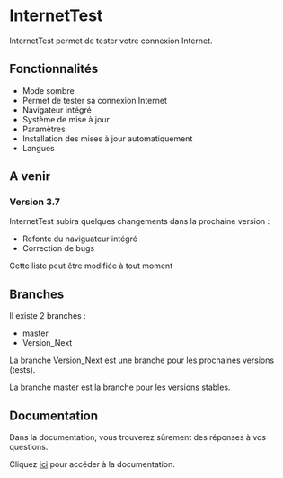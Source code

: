 # InternetTest
InternetTest permet de tester votre connexion Internet.
## Fonctionnalités
* Mode sombre
* Permet de tester sa connexion Internet
* Navigateur intégré
* Système de mise à jour
* Paramètres
* Installation des mises à jour automatiquement
* Langues

## A venir
### Version 3.7
InternetTest subira quelques changements dans la prochaine version :
* Refonte du naviguateur intégré
* Correction de bugs

Cette liste peut être modifiée à tout moment
## Branches
Il existe 2 branches : 
* master
* Version_Next

La branche Version_Next est une branche pour les prochaines versions (tests).

La branche master est la branche pour les versions stables.
## Documentation 
Dans la documentation, vous trouverez sûrement des réponses à vos questions.

Cliquez [ici](https://github.com/Leo-Corporation/InternetTest/wiki) pour accéder à la documentation.
